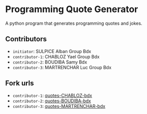 # Programming Quote Generator

A python program that generates programming quotes and jokes.

## Contributors
- `initiator`: SULPICE Alban Group Bdx
- `contributor-1`: CHABLOZ Yael Group Bdx
- `contributor-2`: BOUDIBA Samy Bdx
- `contributor-3`: MARTRENCHAR Luc Group Bdx

## Fork urls
- `contributor-1`: [quotes-CHABLOZ-bdx](https://github.com/noreply97/quotes-CHABLOZ-bdx.git)
- `contributor-2`: [quotes-BOUDIBA-bdx](https://github.com/Fatbasket0/quotes-BOUDIBA-bdx.git)
- `contributor-3`: [quotes-MARTRENCHAR-bdx](https://github.com/Lucrapide/quotes-MARTRENCHAR-bdx.git)
